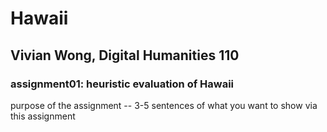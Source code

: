 # Hawaii
## Vivian Wong, Digital Humanities 110

### assignment01: heuristic evaluation of Hawaii

purpose of the assignment -- 3-5 sentences of what you want to show via this assignment
